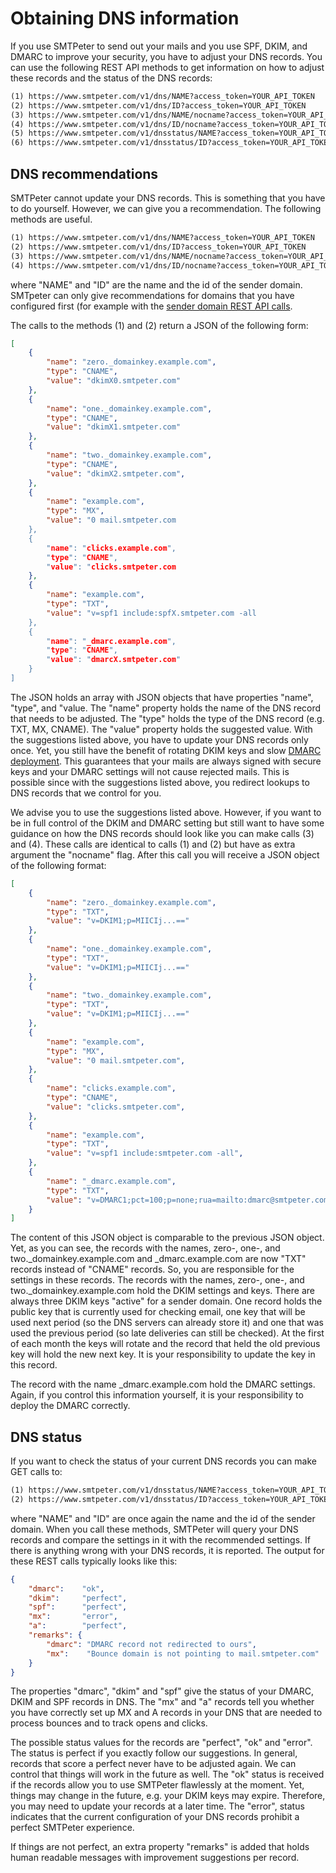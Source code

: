 # Obtaining DNS information

If you use SMTPeter to send out your mails and you use SPF, DKIM, and DMARC
to improve your security, you have to adjust your DNS records. You can use
the following REST API methods to get information on how to adjust these
records and the status of the DNS records:

```txt
(1) https://www.smtpeter.com/v1/dns/NAME?access_token=YOUR_API_TOKEN
(2) https://www.smtpeter.com/v1/dns/ID?access_token=YOUR_API_TOKEN
(3) https://www.smtpeter.com/v1/dns/NAME/nocname?access_token=YOUR_API_TOKEN
(4) https://www.smtpeter.com/v1/dns/ID/nocname?access_token=YOUR_API_TOKEN
(5) https://www.smtpeter.com/v1/dnsstatus/NAME?access_token=YOUR_API_TOKEN
(6) https://www.smtpeter.com/v1/dnsstatus/ID?access_token=YOUR_API_TOKEN
```

## DNS recommendations

SMTPeter cannot update your DNS records. This is something that you have
to do yourself. However, we can give you a recommendation. The following
methods are useful.

```txt
(1) https://www.smtpeter.com/v1/dns/NAME?access_token=YOUR_API_TOKEN
(2) https://www.smtpeter.com/v1/dns/ID?access_token=YOUR_API_TOKEN
(3) https://www.smtpeter.com/v1/dns/NAME/nocname?access_token=YOUR_API_TOKEN
(4) https://www.smtpeter.com/v1/dns/ID/nocname?access_token=YOUR_API_TOKEN
```

where "NAME" and "ID" are the name and the id of the sender domain.
SMTpeter can only give recommendations for domains that you have
configured first (for example with the [sender domain REST API calls](rest-sender-domains).

The calls to the methods (1) and (2) return a JSON of the following form:

```json
[
    {
        "name": "zero._domainkey.example.com",
        "type": "CNAME",
        "value": "dkimX0.smtpeter.com"
    },
    {
        "name": "one._domainkey.example.com",
        "type": "CNAME",
        "value": "dkimX1.smtpeter.com"
    },
    {
        "name": "two._domainkey.example.com",
        "type": "CNAME",
        "value": "dkimX2.smtpeter.com",
    },
    {
        "name": "example.com",
        "type": "MX",
        "value": "0 mail.smtpeter.com
    },
    {
        "name": "clicks.example.com",
        "type": "CNAME",
        "value": "clicks.smtpeter.com
    },
    {
        "name": "example.com",
        "type": "TXT",
        "value": "v=spf1 include:spfX.smtpeter.com -all
    },
    {
        "name": "_dmarc.example.com",
        "type": "CNAME",
        "value": "dmarcX.smtpeter.com"
    }
]

```
The JSON holds an array with JSON objects that have properties "name", "type", and "value.
The "name" property holds the name of the DNS record that needs to be adjusted.
The "type" holds the type of the DNS record (e.g. TXT, MX, CNAME). The "value"
property holds the suggested value. With the suggestions listed above, you
have to update your DNS records only once. Yet, you still have the benefit of
rotating DKIM keys and slow [DMARC deployment](dmarc-deployment). This
guarantees that your mails are always signed with secure keys and your DMARC
settings will not cause rejected mails. This is possible since with the
suggestions listed above, you redirect lookups to DNS records that we control
for you.

We advise you to use the suggestions listed above. However, if you want
to be in full control of the DKIM and DMARC setting but still want to
have some guidance on how the DNS records should look like you can make
calls (3) and (4). These calls are identical to calls (1) and (2)
but have as extra argument the "nocname" flag. After this call you will
receive a JSON object of the following format:

```json
[
    {
        "name": "zero._domainkey.example.com",
        "type": "TXT",
        "value": "v=DKIM1;p=MIICIj...=="
    },
    {
        "name": "one._domainkey.example.com",
        "type": "TXT",
        "value": "v=DKIM1;p=MIICIj...=="
    },
    {
        "name": "two._domainkey.example.com",
        "type": "TXT",
        "value": "v=DKIM1;p=MIICIj...=="
    },
    {
        "name": "example.com",
        "type": "MX",
        "value": "0 mail.smtpeter.com",
    },
    {
        "name": "clicks.example.com",
        "type": "CNAME",
        "value": "clicks.smtpeter.com",
    },
    {
        "name": "example.com",
        "type": "TXT",
        "value": "v=spf1 include:smtpeter.com -all",
    },
    {
        "name": "_dmarc.example.com",
        "type": "TXT",
        "value": "v=DMARC1;pct=100;p=none;rua=mailto:dmarc@smtpeter.com",
    }
]

```
The content of this JSON object is comparable to the previous JSON object.
Yet, as you can see, the records with the names, zero-, one-, and two._domainkey.example.com
and _dmarc.example.com are now "TXT" records instead of "CNAME" records.
So, you are responsible for the settings in these records. The records with
the names, zero-, one-, and two._domainkey.example.com hold the DKIM settings
and keys. There are always three DKIM keys "active" for a sender domain.
One record holds the public key that is currently used for checking email,
one key that will be used next period (so the DNS servers can already store it) and one that was used the previous
period (so late deliveries can still be checked). At the first of each
month the keys will rotate and the record that held the old previous key
will hold the new next key. It is your responsibility to update the key in
this record.

The record with the name _dmarc.example.com hold the DMARC settings. Again,
if you control this information yourself, it is your responsibility to deploy
the DMARC correctly. 


## DNS status

If you want to check the status of your current DNS records you can make GET
calls to:

```txt
(1) https://www.smtpeter.com/v1/dnsstatus/NAME?access_token=YOUR_API_TOKEN
(2) https://www.smtpeter.com/v1/dnsstatus/ID?access_token=YOUR_API_TOKEN
```

where "NAME" and "ID" are once again the name and the id of the sender domain.
When you call these methods, SMTPeter will query your DNS records and compare
the settings in it with the recommended settings. If there is anything wrong
with your DNS records, it is reported. The output for these REST calls
typically looks like this:

```json
{
    "dmarc":    "ok",
    "dkim":     "perfect",
    "spf":      "perfect",
    "mx":       "error",
    "a":        "perfect",
    "remarks": {
        "dmarc": "DMARC record not redirected to ours",
        "mx":    "Bounce domain is not pointing to mail.smtpeter.com"
    }
}
```

The properties "dmarc", "dkim" and "spf" give the status of your DMARC,
DKIM and SPF records in DNS. The "mx" and "a" records tell you whether
you have correctly set up MX and A records in your DNS that are needed
to process bounces and to track opens and clicks.

The possible status values for the records are "perfect", "ok" and "error". 
The status is perfect if you exactly follow our suggestions. In general, records
that score a perfect never have to be adjusted again. We can control that
things will work in the future as well. The "ok" status is received if the
records allow you to use SMTPeter flawlessly at the moment. Yet, things may change
in the future, e.g. your DKIM keys may expire. Therefore, you may need to update your records
at a later time. The "error", status indicates that the current configuration
of your DNS records prohibit a perfect SMTPeter experience.

If things are not perfect, an extra property "remarks" is added that holds
human readable messages with improvement suggestions per record.
